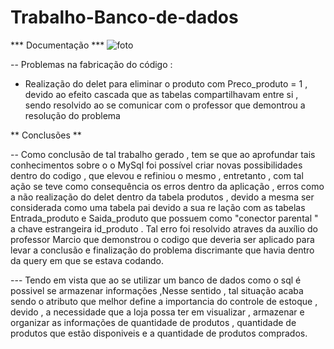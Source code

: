 # Trabalho-Banco-de-dados

*** Documentação ***
![foto](https://github.com/kaua-S/Trabalho-Banco-de-dados/assets/126474688/5f1d7ad8-63b9-4a84-a12d-bfc788a327cc)

-- Problemas na fabricação do código :

- Realização do delet para eliminar o produto com Preco_produto = 1 , 
devido ao efeito cascada que as tabelas compartilhavam entre si ,
sendo resolvido ao se comunicar com o professor que demontrou 
a resolução do problema 


** Conclusões **

-- Como conclusão de tal trabalho gerado , tem se que ao aprofundar tais conhecimentos sobre o o MySql
foi possível criar novas possibilidades dentro do codigo , que elevou e refiniou o mesmo , entretanto ,
com tal ação se teve como consequência os erros dentro da aplicação , erros como a não realização do 
delet dentro da tabela produtos , devido a mesma ser considerada como uma tabela pai devido a sua re
lação com as tabelas Entrada_produto e Saida_produto que possuem como "conector parental "  a chave 
estrangeira id_produto . Tal erro foi resolvido atraves da auxílio do professor Marcio que demonstrou
o codigo que deveria ser aplicado para levar a conclusão e finalização do problema discrimante que 
havia dentro da query em que se estava codando.

--- Tendo em vista que ao se utilizar um banco de dados como o sql é possivel se armazenar informações ,Nesse sentido , 
tal situação acaba sendo o atributo que melhor define a importancia do controle de estoque , devido , a necessidade que a loja
possa ter em visualizar , armazenar e organizar as informações de quantidade de produtos , quantidade 
de produtos que estão disponiveis e a quantidade de produtos comprados.  
